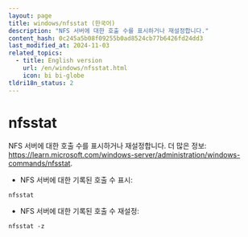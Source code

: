 ```yaml
---
layout: page
title: windows/nfsstat (한국어)
description: "NFS 서버에 대한 호출 수를 표시하거나 재설정합니다."
content_hash: 0c245a5b08f09255b0ad8524cb77b6426fd24dd3
last_modified_at: 2024-11-03
related_topics:
  - title: English version
    url: /en/windows/nfsstat.html
    icon: bi bi-globe
tldri18n_status: 2
---
```

# nfsstat

NFS 서버에 대한 호출 수를 표시하거나 재설정합니다.
더 많은 정보: <https://learn.microsoft.com/windows-server/administration/windows-commands/nfsstat>.

- NFS 서버에 대한 기록된 호출 수 표시:

`nfsstat`

- NFS 서버에 대한 기록된 호출 수 재설정:

`nfsstat -z`
